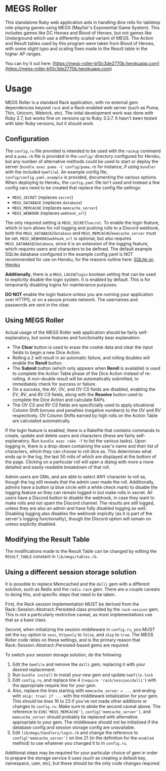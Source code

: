 # MEGS Roller
This standalone Ruby web application aids in handling dice rolls for tabletop role-playing games using MEGS (Mayfair's Exponential Game System). This includes games like DC Heroes and Blood of Heroes, but not games like Underground which use a differently scaled variant of MEGS. The Action and Result tables used by this program were taken from Blood of Heroes, with some slight typo and scaling fixes made to the Result table in the higher AP ranges.


You can try it out here: [https://megs-roller-b10c3de2770b.herokuapp.com](https://megs-roller-b10c3de2770b.herokuapp.com)

# Usage
MEGS Roller is a standard Rack application, with no external gem dependencies beyond `rack` and a Rack-enabled web server (such as Puma, Thin, Unicorn, Webrick, etc).  The inital development work was done with Ruby 2.7, but works fine on versions up to Ruby 3.3.7. It hasn't been tested with later Ruby versions, but it should work.

## Configuration
The `config.ru` file provided is intended to be used with the `rackup` command and a `puma.rb` file is provided in the `config/` directory configured for Heroku, but any number of alternative methods could be used to start or deploy the server (`bundle exec puma -C config/puma.rb` for instance, if using `bundler` with the included `Gemfile`). An example config file, `config/config.yaml.example` is provided, documenting the various options. When deploying to Heroku, the `config.yaml` file isn't used and instead a few config vars need to be created that replace the config file settings:

* `MEGS_SECRET` (replaces `secret`)
* `MEGS_DATABASE` (replaces `database`)
* `MEGS_MEMCACHE` (replaces `memcache_server`)
* `MEGS_WEBHOOK` (replaces `webhook_url`)

The only required setting is `MEGS_SECRET`/`secret`. To enable the login feature, which in turn allows for roll logging and pushing rolls to a Discord webhook, both the `MEGS_DATABASE`/`database` and `MEGS_MEMCACHE`/`memcache_server` must be set. `MEGS_WEBHOOK`/`webhook_url` is optional, but also requires `MEGS_DATABASE`/`database`, since it is an extension of the logging feature, which requires users and characters to be defined. The default example SQLite database configured in the example config.yaml is NOT recommended for use on Heroku, for the reasons outline here: [SQLite on Heroku](https://devcenter.heroku.com/articles/sqlite3)

**Additionally**, there is a `MEGS_LOGIN`/`login` boolean setting that can be used to explicitly disable the login system. It is enabled by default. This is for temporarily disabling logins for maintenance purposes.

**DO NOT** enable the login feature unless you are running your application over HTTPS, or on a secure private network. The usernames and passwords are sent in the clear.

## Using MEGS Roller
Actual usage of the MEGS Roller web application should be fairly self-explanatory, but some features and functionality bear explanation:

* The **Clear** button is used to erase the cookie data and clear the input fields to begin a new Dice Action.
* Rolling a 2 will result in an automatic failure, and rolling doubles will enable the **Reroll** button.
* The **Submit** button (which only appears when **Reroll** is available) is used to complete the Action Table phase of the Dice Action instead of re-rolling. A non-double result will be automatically submitted, to immediately check for success or failure.
* On a success, the *AV*, *OV*, and *OV CS* fields are disabled, enabling the *EV*, *RV*, and *RV CS* fields, along with the **Resolve** button used to complete the Dice Action and calculate RAPs.
* The *OV CS* and *RV CS* fields are specificially used to apply situational Column Shift bonues and penalties (negative numbers) to the OV and RV respectively. OV Column Shifts earned by high rolls on the Action Table are calculated automatically. 

If the login feature is enabled, there is a Rakefile that contains commands to create, update and delete users and characters (these are fairly self-explanatory. Run `bundle exec rake -T` to list the various tasks). Upon logging in, there is a drop-down containing the user's name and their list of characters, which they can choose to roll dice as. This determines what ends up in the log, the last 50 rolls of which are displayed at the bottom of the page. Clicking on a particular roll will open a dialog with more a more detailed and easily-readable breakdown of that roll.

Admin users are GMs, and are able to select ANY character to roll as, though the log still reveals that the admin user made the roll. Additionally, admins have a button (a blue circle with a white check mark) to disable the logging feature so they can remain logged in but make rolls in secret. All users have a Discord button to disable the webhook, in case they want to make rolls and not spam the Discord channel. The results are still logged, unless they are also an admin and have fully disabled logging as well. Disabling logging also disables the webhook implcitly (as it is part of the server's logging functionality), though the Discord option will remain on unless explictly disabled.

## Modifying the Result Table
The modifications made to the Result Table can be changed by editing the `RESULT_TABLE` constant in `lib/megs/tables.rb`.

## Using a different session storage solution
It is possible to replace Memcached and the `dalli` gem with a different solution, such as Redis and the `redis-rack` gem. There are a couple caveats to doing this, and specific steps that need to be taken.

First, the Rack session implementation MUST be derived from the Rack::Session::Abstract::Persisted class provided by the `rack-session` gem. This is not a particularly restrictive caveat, as most implementations use that as a base class.

Second, when initializing the session middleware in `config.ru`, you MUST set the `key` option to `sess`, `httponly` to `false`, and `skip` to `true`. The MEGS Roller code relies on these settings, and is the primary reason that Rack::Session::Abstract::Persisted-based gems are required.

To switch your session storage solution, do the following:

1. Edit the `Gemfile` and remove the `dalli` gem, replacing it with your desired replacement.
2. Run `bundle install` to install your new gem and update `Gemfile.lock`
3. Edit `config.ru`, and replace line 4 (`require 'rack/session/dalli'`) with the appropriate require line for your gem.
4. Also, replace the lines starting with `memcache_server = ...` and ending with `skip: true) if ...` with the middleware initialization for your gem. This should be lines 16 to 23 if you've not made other additions or changes to `config.ru`. Make sure to abide the second caveat above. The reference to `EVN['MEGS_MEMCACHE']`, `config['memcache_server']`, and `memcache_server` should probably be replaced with alternative appropriate to your gem. The middleware should not be initialized if the database config and session storage config are unavailable.
5. Edit `lib/megs/handlers/login.rb` and change the reference to `config['memcache_server']` on line 21 (in the definition for the `enabled` method) to use whatever you changed it to in `config.ru`.

Additional steps may be required for your particular choice of gem in order to prepare the storage service it uses (such as creating a default key, namespace, user, etc), but these should be the only code changes required.
